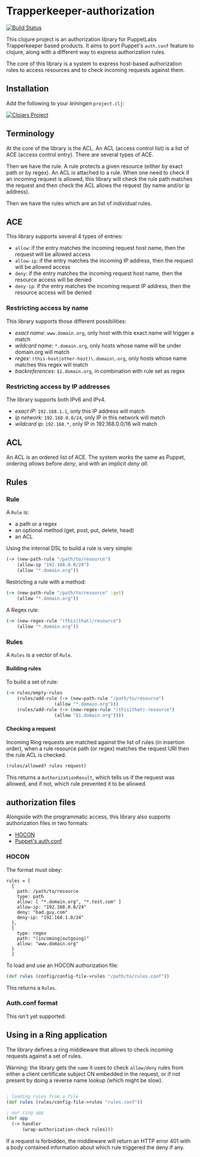 # Trapperkeeper-authorization

[![Build Status](https://travis-ci.org/masterzen/trapperkeeper-authorization.svg?branch=master)](https://travis-ci.org/masterzen/trapperkeeper-authorization)

This clojure project is an authorization library for PuppetLabs Trapperkeeper based products.
It aims to port Puppet's `auth.conf` feature to clojure, along with a different way to express
authorization rules.

The core of this library is a system to express host-based authorization rules to access resources and to check incoming requests against them.

## Installation

Add the following to your _leiningen_ `project.clj`:

[![Clojars Project](http://clojars.org/masterzen/trapperkeeper-authorization/latest-version.svg)](http://clojars.org/masterzen/trapperkeeper-authorization)



## Terminology

At the core of the library is the ACL. An ACL (access control list) is a list of ACE (access control entry).
There are several types of ACE. 

Then we have the rule. A rule protects a given resource (either by exact path or by regex). An ACL is attached to a rule. 
When one need to check if an incoming request is allowed, this library will check the rule path matches the request and 
then check the ACL allows the request (by name and/or ip address).

Then we have the rules which are an list of individual rules.

## ACE

This library supports several 4 types of entries:

* `allow`: if the entry matches the incoming request host name, then the request will be allowed access
* `allow-ip`: if the entry matches the incoming IP address, then the request will be allowed access
* `deny`: if the entry matches the incoming request host name, then the resource access will be denied
* `deny-ip`: if the entry matches the incoming request IP address, then the resource access will be denied

### Restricting access by name

This library supports those different possibilities:
* _exact name_: `www.domain.org`, only host with this exact name will trigger a match
* _wildcard name_: `*.domain.org`, only hosts whose name will be under domain.org will match
* _regex_: `(this-host|other-host)\.domain\.org`, only hosts whose name matches this regex will match
* _backreferences_: `$1.domain.org`, in combination with rule set as regex

### Restricting access by IP addresses

The library supports both IPv6 and IPv4.
* _exact IP_: `192.168.1.1`, only this IP address will match
* _ip network_: `192.168.0.0/24`, only IP in this network will match
* _wildcard ip_: `192.168.*`, only IP in 192.168.0.0/16 will match

## ACL

An ACL is an ordered list of ACE.
The system works the same as Puppet, ordering _allows_ before _deny_, and with an implicit _deny all_.

## Rules


### Rule

A `Rule` is:
* a path or a regex
* an optional method (get, post, put, delete, head)
* an ACL

Using the internal DSL to build a rule is very simple:

```clojure
(-> (new-path-rule "/path/to/resource")
    (allow-ip "192.168.0.0/24")
    (allow "*.domain.org"))
```

Restricting a rule with a method:

```clojure
(-> (new-path-rule "/path/to/resource" :get)
    (allow "*.domain.org"))
```

A Regex rule:
```clojure
(-> (new-regex-rule "(this|that)/resource")
    (allow "*.domain.org"))
```

### Rules

A `Rules` is a vector of `Rule`.

#### Building rules

To build a set of rule:

```clojure
(-> rules/empty-rules
    (rules/add-rule (-> (new-path-rule "/path/to/resource")
                  (allow "*.domain.org")))
    (rules/add-rule (-> (new-regex-rule "(this|that)-resource")
                  (allow "$1.domain.org"))))
```

#### Checking a request

Incoming Ring requests are matched against the list of rules (in insertion order), when a rule resource path (or regex)
matches the request URI then the rule ACL is checked.

```clojure
(rules/allowed? rules request)
```

This returns a `AuthorizationResult`, which tells us if the request was allowed, and if not, which rule prevented it 
to be allowed.


## authorization files

Alongside with the programmatic access, this library also supports authorization files in two formats:
* [HOCON](https://github.com/typesafehub/config#using-hocon-the-json-superset)
* [Puppet's auth.conf](https://docs.puppetlabs.com/guides/rest_auth_conf.html)

### HOCON

The format must obey:

```
rules = [
  {
    path: /path/to/resource
    type: path
    allow: [ "*.domain.org", "*.test.com" ]
    allow-ip: "192.168.0.0/24"
    deny: "bad.guy.com"
    deny-ip: "192.168.1.0/24"
  },
  {
    type: regex
    path: "(incoming|outgoing)"
    allow: "www.domain.org"
  }
  ]
```

To load and use an HOCON authorization file:

```clojure
(def rules (config/config-file->rules "/path/to/rules.conf"))
```

This returns a `Rules`.

### Auth.conf format

This isn't yet supported.

## Using in a Ring application

The library defines a ring middleware that allows to check incoming requests against a set of rules.

Warning: the library gets the `name` it uses to check `allow/deny` rules from either a client certificate subject CN embedded
in the request, or if not present by doing a reverse name lookup (which might be slow).

```clojure

; loading rules from a file
(def rules (rules/config-file->rules "rules.conf"))

; our ring app
(def app
  (-> handler
      (wrap-authorization-check rules)))

```

If a request is forbidden, the middleware will return an HTTP error 401 with a body contained information about which 
rule triggered the deny if any.
